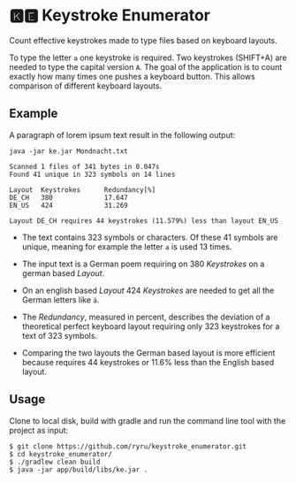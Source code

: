 # 🅺🅴 Keystroke Enumerator

Count effective keystrokes made to type files based on keyboard layouts.

To type the letter `a` one keystroke is required. Two keystrokes (SHIFT+A) are needed to type the
capital version `A`. The goal of the application is to count exactly how many times one pushes a
keyboard button. This allows comparison of different keyboard layouts.

## Example

A paragraph of lorem ipsum text result in the following output:

```
java -jar ke.jar Mondnacht.txt 

Scanned 1 files of 341 bytes in 0.047s
Found 41 unique in 323 symbols on 14 lines

Layout  Keystrokes      Redundancy[%]
DE_CH   380             17.647
EN_US   424             31.269

Layout DE_CH requires 44 keystrokes (11.579%) less than layout EN_US

```

* The text contains 323 symbols or characters. Of these 41 symbols are unique, meaning for example
  the letter `a` is used 13 times.

* The input text is a German poem requiring on 380 _Keystrokes_ on a german based _Layout_.

* On an english based _Layout_ 424 _Keystrokes_ are needed to get all the German letters like `ä`.

* The _Redundancy_, measured in percent, describes the deviation of a theoretical perfect keyboard
  layout requiring only 323 keystrokes for a text of 323 symbols.

* Comparing the two layouts the German based layout is more efficient because requires 44 keystrokes
  or 11.6% less than the English based layout.

## Usage

Clone to local disk, build with gradle and run the command line tool with the project as input:

```
$ git clone https://github.com/ryru/keystroke_enumerator.git
$ cd keystroke_enumerator/
$ ./gradlew clean build
$ java -jar app/build/libs/ke.jar .
```
